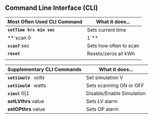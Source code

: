 ## Command Line Interface (CLI)



| Most Often Used CLI Command | What it does...         |
| --------------------------- | ----------------------- |
| **`setTime hrs min sec`**   | Sets current time       |
| **`scan 0|1`**              | Sets scanning ON or OFF |
| **`scanT`**   sec           | Sets how often to scan  |
| **`reset`**                 | Resets/zeros all kWh    |
|                             |                         |



| Supplementary CLI Commands | What it does...           |
| -------------------------- | ------------------------- |
| **`setSimulV `**   volts   | Set simulation V          |
| **`setSimulW `**   watts   | Sets scanning ON or OFF   |
| **`simul`**   0\|1         | Disable/Enable Simulation |
| **setLVthrs** value        | Sets LV alarm             |
| **setOPthrs** value        | Sets OP alarm             |



